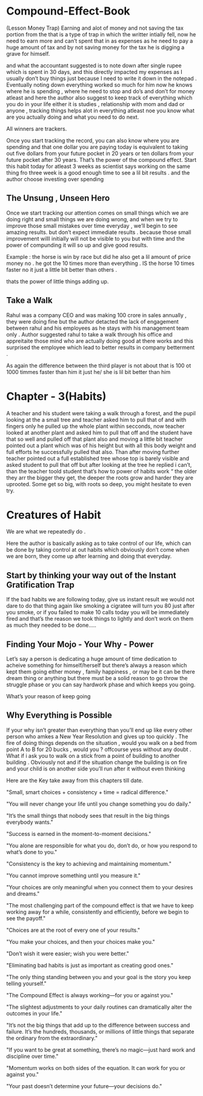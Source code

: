 # Compound-Effect-Book
(Lesson Money Trap)
Earning and alot of money and not saving the tax portion from the that is a type of trap in which the writter intially fell, now he need to earn more and can’t spent that in as expenses as he need to pay a huge amount of tax and by not saving money for the tax he is digging a grave for himself.

and what the accountant suggested is to note down after single rupee which is spent in 30 days, and this directly impacted my expenses as I usually don’t buy things just because I need to write it down in the notepad . Eventually noting down everything worked so much for him now he knows where he is spending , where he need to stop and do’s and don’t for money atleast and here the author also suggest to keep track of everything which you do in your life either it is studies , relationship with mom and dad or anyone , tracking things helps alot in everything atleast noe you know what are you actually doing and what you need to do next.

All winners are trackers.

Once you start tracking the record, you can also know where you are spending and that one dollar you are paying today is equivalent to taking out five dollars from your future pocket in 20 years or ten dollars from your future pocket after 30 years. That’s the power of the compound effect. Start this habit today for atleast 3 weeks as scientist says working on the same thing fro three week is a good enough time to see a lil bit results . and the author choose investing over spending 

## The Unsung , Unseen Hero

Once we start tracking our attention comes on small things which we are doing right and small things we are doing wrong, and when we try to improve those small mistakes over time everyday , we’ll begin to see amazing results. but don’t expect immediate results .  because those small improvement willl initially will not be visible to you but with time and the power of compunding it will so up and give good results.

Example : the horse is win by race but did he also get a lil amount of price money no . he got the 10 times more than everything . IS the horse 10 times faster no it just a little bit better than others .

thats the power of little things adding up. 

## Take a Walk

Rahul was a company CEO and was making 100 crore in sales annually , they were doing fine but the author detacted the lack of engagement between rahul and his employees as he stays with his management team only . Author suggested rahul to take a walk through his office and appreitaite those mind who are actually doing good at there works and this surprised the employee which lead to better results in company betterment . 

As again the difference between the third player is not about that is 100 ot 1000 timmes faster than him it just he/ she is lil bit better than him

# Chapter - 3(Habits)

A teacher and his student were taking a walk through a forest, and the pupil looking at the a small tree and teacher asked him to pull that of and with fingers only he pulled up the whole plant within secconds, now teacher looked at another plant and asked him to pull that off and the student have that so well and pulled off that plant also and moving a little bit teacher pointed out a plant which was of his height but with all this body weight and full efforts he successfully pulled that also. Than after moving further teacher pointed out a full established tree whose top is barely visible and asked student to pull that off but after looking at the tree he replied i can’t, than the teacher toold student that’s how to power of habits work “ the older they arr the bigger they get, the deeper the roots grow and harder they are uprooted. Some get so big, with roots so deep, you might hesitate to even try.

# Creatures of Habit

We are what we repeatedly do .

Here the author is basically asking as to take control of our life, which can be done by taking control at out habits which obviously don’t come when we are born, they come up after learning and doing that everyday.

## Start by thinking your way out of the Instant Gratification Trap

If the bad habits we are following today, give us instant result we would not dare to do that thing again like smoking a cigratee will turn you 80 just after you smoke,  or if you failed to make 10 calls today you will be immediately fired and that’s the reason we took things to lightly and don’t work on them as much they needed to be done…..

## Finding Your Mojo - Your Why - Power

Let’s say a person is dedicating a huge amount of time dedication to acheive something for himself/herself but there’s always a reason which kept them going either money , family happiness , or may be it can be there dream thing or anything but there must be a solid reason to go throw the struggle phase or you can say hardwork phase and which keeps you going. 

What’s your reason of keep going

## Why Everything is Possible

If your why isn’t greater than everything than you’ll end up like every other person who amkes a New Year Resolution and gives up too quickly . The fire of doing things depends on the situation , would you walk on a bed from point A to B for 20 bucks , would you ? offcourse yess without any doubt . What if i ask you to walk on a stick from a point of building to another building . Obviously not and if the situation change the building is on fire and your child is on another side you’ll run after it without even thinking

Here are the Key take away from this chapters till date.

"Small, smart choices + consistency + time = radical difference."

"You will never change your life until you change something you do daily."

"It’s the small things that nobody sees that result in the big things everybody wants."

"Success is earned in the moment-to-moment decisions."

"You alone are responsible for what you do, don’t do, or how you respond to what’s done to you."

"Consistency is the key to achieving and maintaining momentum."

"You cannot improve something until you measure it."

"Your choices are only meaningful when you connect them to your desires and dreams."

"The most challenging part of the compound effect is that we have to keep working away for a while, consistently and efficiently, before we begin to see the payoff."

"Choices are at the root of every one of your results."

"You make your choices, and then your choices make you."

"Don’t wish it were easier; wish you were better."

"Eliminating bad habits is just as important as creating good ones."

"The only thing standing between you and your goal is the story you keep telling yourself."

"The Compound Effect is always working—for you or against you."

"The slightest adjustments to your daily routines can dramatically alter the outcomes in your life."

"It’s not the big things that add up to the difference between success and failure. It’s the hundreds, thousands, or millions of little things that separate the ordinary from the extraordinary."

"If you want to be great at something, there’s no magic—just hard work and discipline over time."

"Momentum works on both sides of the equation. It can work for you or against you."

"Your past doesn’t determine your future—your decisions do."
